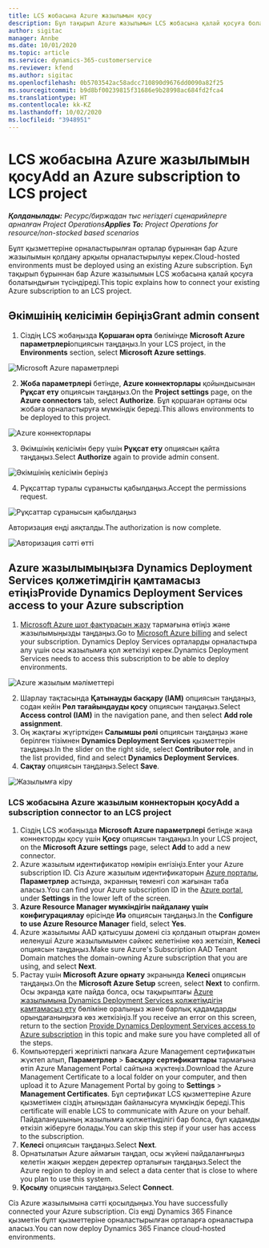 ```yaml
---
title: LCS жобасына Azure жазылымын қосу
description: Бұл тақырып Azure жазылымын LCS жобасына қалай қосуға болатындығы туралы ақпарат береді.
author: sigitac
manager: Annbe
ms.date: 10/01/2020
ms.topic: article
ms.service: dynamics-365-customerservice
ms.reviewer: kfend
ms.author: sigitac
ms.openlocfilehash: 0b5703542ac58adcc710890d9676dd0090a82f25
ms.sourcegitcommit: b9d8bf00239815f31686e9b28998ac684fd2fca4
ms.translationtype: HT
ms.contentlocale: kk-KZ
ms.lasthandoff: 10/02/2020
ms.locfileid: "3948951"
---
```

# <a name="add-an-azure-subscription-to-lcs-project"></a><span data-ttu-id="c4415-103">LCS жобасына Azure жазылымын қосу</span><span class="sxs-lookup"><span data-stu-id="c4415-103">Add an Azure subscription to LCS project</span></span>

<span data-ttu-id="c4415-104">_**Қолданылады:** Ресурс/биржадан тыс негіздегі сценарийлерге арналған Project Operations_</span><span class="sxs-lookup"><span data-stu-id="c4415-104">_**Applies To:** Project Operations for resource/non-stocked based scenarios_</span></span>

<span data-ttu-id="c4415-105">Бұлт қызметтеріне орналастырылған орталар бұрыннан бар Azure жазылымын қолдану арқылы орналастырылуы керек.</span><span class="sxs-lookup"><span data-stu-id="c4415-105">Cloud-hosted environments must be deployed using an existing Azure subscription.</span></span> <span data-ttu-id="c4415-106">Бұл тақырып бұрыннан бар Azure жазылымын LCS жобасына қалай қосуға болатындығын түсіндіреді.</span><span class="sxs-lookup"><span data-stu-id="c4415-106">This topic explains how to connect your existing Azure subscription to an LCS project.</span></span> 

## <a name="grant-admin-consent"></a><span data-ttu-id="c4415-107">Әкімшінің келісімін беріңіз</span><span class="sxs-lookup"><span data-stu-id="c4415-107">Grant admin consent</span></span>

1. <span data-ttu-id="c4415-108">Сіздің LCS жобаңызда **Қоршаған орта** бөлімінде **Microsoft Azure параметрлері**опциясын таңдаңыз.</span><span class="sxs-lookup"><span data-stu-id="c4415-108">In your LCS project, in the **Environments** section, select **Microsoft Azure settings**.</span></span>

![Microsoft Azure параметрлері](./media/1MicrosoftAzureSettings.png)

2. <span data-ttu-id="c4415-110">**Жоба параметрлері** бетінде, **Azure коннекторлары** қойындысынан **Рұқсат ету** опциясын таңдаңыз.</span><span class="sxs-lookup"><span data-stu-id="c4415-110">On the **Project settings** page, on the **Azure connectors** tab, select **Authorize**.</span></span> <span data-ttu-id="c4415-111">Бұл қоршаған ортаны осы жобаға орналастыруға мүмкіндік береді.</span><span class="sxs-lookup"><span data-stu-id="c4415-111">This allows environments to be deployed to this project.</span></span>

![Azure коннекторлары](./media/2AzureConnectors.png)

3. <span data-ttu-id="c4415-113">Әкімшінің келісімін беру үшін **Рұқсат ету** опциясын қайта таңдаңыз.</span><span class="sxs-lookup"><span data-stu-id="c4415-113">Select **Authorize** again to provide admin consent.</span></span>

![Әкімшінің келісімін беріңіз](./media/3GrantAdminConsent.png)

4. <span data-ttu-id="c4415-115">Рұқсаттар туралы сұранысты қабылдаңыз.</span><span class="sxs-lookup"><span data-stu-id="c4415-115">Accept the permissions request.</span></span>

![Рұқсаттар сұранысын қабылдаңыз](./media/4AcceptPermissionRequest.png)

<span data-ttu-id="c4415-117">Авторизация енді аяқталды.</span><span class="sxs-lookup"><span data-stu-id="c4415-117">The authorization is now complete.</span></span> 

![Авторизация сәтті өтті](./media/5AuthorizationComplete.png)

## <a name="provide-dynamics-deployment-services-access-to-your-azure-subscription"></a><a name="provide"></a><span data-ttu-id="c4415-119">Azure жазылымыңызға Dynamics Deployment Services қолжетімдігін қамтамасыз етіңіз</span><span class="sxs-lookup"><span data-stu-id="c4415-119">Provide Dynamics Deployment Services access to your Azure subscription</span></span>

1. <span data-ttu-id="c4415-120">[Microsoft Azure шот фактурасын жазу](https://portal.azure.com/#blade/Microsoft\_Azure\_Billing/SubscriptionsBlade) тармағына өтіңіз және жазылымыңызды таңдаңыз.</span><span class="sxs-lookup"><span data-stu-id="c4415-120">Go to [Microsoft Azure billing](https://portal.azure.com/#blade/Microsoft\_Azure\_Billing/SubscriptionsBlade) and select your subscription.</span></span> <span data-ttu-id="c4415-121">Dynamics Deploy Services орталарды орналастыра алу үшін осы жазылымға қол жеткізуі керек.</span><span class="sxs-lookup"><span data-stu-id="c4415-121">Dynamics Deployment Services needs to access this subscription to be able to deploy environments.</span></span>

![Azure жазылым мәліметтері](./media/6AzureSubscription.png)

2. <span data-ttu-id="c4415-123">Шарлау тақтасында **Қатынауды басқару (IAM)** опциясын таңдаңыз, содан кейін **Рөл тағайындауды қосу** опциясын таңдаңыз.</span><span class="sxs-lookup"><span data-stu-id="c4415-123">Select **Access control (IAM)** in the navigation pane, and then select **Add role assignment**.</span></span>
3. <span data-ttu-id="c4415-124">Оң жақтағы жүгірткіден **Салымшы рөлі** опциясын таңдаңыз және берілген тізімнен **Dynamics Deployment Services** қызметтерін таңдаңыз.</span><span class="sxs-lookup"><span data-stu-id="c4415-124">In the slider on the right side, select **Contributor role**, and in the list provided, find and select **Dynamics Deployment Services**.</span></span> 
4. <span data-ttu-id="c4415-125">**Сақтау** опциясын таңдаңыз.</span><span class="sxs-lookup"><span data-stu-id="c4415-125">Select **Save**.</span></span>

![Жазылымға кіру](./media/7SubscriptionAccess.png)

### <a name="add-a-subscription-connector-to-an-lcs-project"></a><span data-ttu-id="c4415-127">LCS жобасына Azure жазылым коннекторын қосу</span><span class="sxs-lookup"><span data-stu-id="c4415-127">Add a subscription connector to an LCS project</span></span>

1. <span data-ttu-id="c4415-128">Сіздің LCS жобаңызда **Microsoft Azure параметрлері** бетінде жаңа коннекторды қосу үшін **Қосу** опциясын таңдаңыз.</span><span class="sxs-lookup"><span data-stu-id="c4415-128">In your LCS project, on the **Microsoft Azure settings** page, select **Add** to add a new connector.</span></span>
2. <span data-ttu-id="c4415-129">Azure жазылым идентификатор нөмірін енгізіңіз.</span><span class="sxs-lookup"><span data-stu-id="c4415-129">Enter your Azure subscription ID.</span></span> <span data-ttu-id="c4415-130">Сіз Azure жазылым идентификаторын [Azure порталы](https://ms.portal.azure.com/), **Параметрлер** астында, экранның төменгі сол жағынан таба аласыз.</span><span class="sxs-lookup"><span data-stu-id="c4415-130">You can find your Azure subscription ID in the [Azure portal](https://ms.portal.azure.com/), under  **Settings**  in the lower left of the screen.</span></span>
3. <span data-ttu-id="c4415-131">**Azure Resource Manager мүмкіндігін пайдалану үшін конфигурациялау** өрісінде **Иә** опциясын таңдаңыз.</span><span class="sxs-lookup"><span data-stu-id="c4415-131">In the **Configure to use Azure Resource Manager** field, select **Yes**.</span></span>
4. <span data-ttu-id="c4415-132">Azure жазылымы AAD қатысушы домені сіз қолданып отырған домен иеленуші Azure жазылымымен сәйкес келетініне көз жеткізіп, **Келесі** опциясын таңдаңыз.</span><span class="sxs-lookup"><span data-stu-id="c4415-132">Make sure Azure's Subscription AAD Tenant Domain matches the domain-owning Azure subscription that you are using, and select **Next**.</span></span>
5. <span data-ttu-id="c4415-133">Растау үшін **Microsoft Azure орнату** экранында **Келесі** опциясын таңдаңыз.</span><span class="sxs-lookup"><span data-stu-id="c4415-133">On the **Microsoft Azure Setup** screen, select **Next** to confirm.</span></span> <span data-ttu-id="c4415-134">Осы экранда қате пайда болса, осы тақырыптағы [Azure жазылымына Dynamics Deployment Services қолжетімдігін қамтамасыз ету](#provide) бөліміне оралыңыз және барлық қадамдарды орындағаныңызға көз жеткізіңіз.</span><span class="sxs-lookup"><span data-stu-id="c4415-134">If you receive an error on this screen, return to the section [Provide Dynamics Deployment Services access to Azure subscription](#provide) in this topic and make sure you have completed all of the steps.</span></span>
6. <span data-ttu-id="c4415-135">Компьютердегі жергілікті папкаға Azure Management сертификатын жүктеп алып, **Параметрлер** > **Басқару сертификаттары** тармағына өтіп Azure Management Portal сайтына жүктеңіз.</span><span class="sxs-lookup"><span data-stu-id="c4415-135">Download the Azure Management Certificate to a local folder on your computer, and then upload it to Azure Management Portal by going to **Settings** > **Management Certificates**.</span></span> <span data-ttu-id="c4415-136">Бұл сертификат LCS қызметтеріне Azure қызметімен сіздің атыңыздан байланысуға мүмкіндік береді.</span><span class="sxs-lookup"><span data-stu-id="c4415-136">This certificate will enable LCS to communicate with Azure on your behalf.</span></span> <span data-ttu-id="c4415-137">Пайдаланушының жазылымға қолжетімділігі бар болса, бұл қадамды өткізіп жіберуге болады.</span><span class="sxs-lookup"><span data-stu-id="c4415-137">You can skip this step if your user has access to the subscription.</span></span>
7. <span data-ttu-id="c4415-138">**Келесі** опциясын таңдаңыз.</span><span class="sxs-lookup"><span data-stu-id="c4415-138">Select  **Next**.</span></span>
8. <span data-ttu-id="c4415-139">Орнатылатын Azure аймағын таңдап, осы жүйені пайдаланғыңыз келетін жақын жерден деректер орталығын таңдаңыз.</span><span class="sxs-lookup"><span data-stu-id="c4415-139">Select the Azure region to deploy in and select a data center that is close to where you plan to use this system.</span></span>
9.  <span data-ttu-id="c4415-140">**Қосылу** опциясын таңдаңыз.</span><span class="sxs-lookup"><span data-stu-id="c4415-140">Select  **Connect**.</span></span>

<span data-ttu-id="c4415-141">Сіз Azure жазылымына сәтті қосылдыңыз.</span><span class="sxs-lookup"><span data-stu-id="c4415-141">You have successfully connected your Azure subscription.</span></span> <span data-ttu-id="c4415-142">Сіз енді Dynamics 365 Finance қызметін бұлт қызметтеріне орналастырылған орталарға орналастыра аласыз.</span><span class="sxs-lookup"><span data-stu-id="c4415-142">You can now deploy Dynamics 365 Finance cloud-hosted environments.</span></span>


